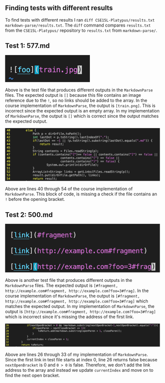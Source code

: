 ## Finding tests with different results

To find tests with different results I ran `diff CSE15L-Platypus/results.txt markdown-parse/results.txt`. The `diff` command compares `results.txt` from the `CSE15L-Platypus/` repository to `results.txt` from `markdown-parse/`.

## Test 1: 577.md

![Image](screenshots/lab-report-5/file-577.png)

Above is the test file that produces different outputs in the `MarkdownParse` files. The expected output is `[]` because this file contains an image reference due to the `!`, so no links should be added to the array. In the course implementation of `MarkdownParse`, the output is `[train.png]`. This is incorrect since the expected output is an empty array. In my implementation of `MarkdownParse`, the output is `[]` which is correct since the output matches the expected output.

![Image](screenshots/lab-report-5/code-577.png)

Above are lines 40 through 54 of the course implementation of `MarkdownParse`. This block of code, is missing a check if the file contains an `!` before the opening bracket.

## Test 2: 500.md

![Image](screenshots/lab-report-5/file-500.png)

Above is another test file that produces different outputs in the `MarkdownParse` files. The expected output is `[#fragment, http://example.com#fragment, http://example.com?foo=3#frag]`. In the course implementation of `MarkdownParse`, the output is `[#fragment, http://example.com#fragment, http://example.com?foo=3#frag]` which matches the expected output. In my implementation of `MarkdownParse`, the output is `[http://example.com#fragment, http://example.com?foo=3#frag]` which is incorrect since it's missing the address of the first link.

![Image](screenshots/lab-report-5/code-500.png)

Above are lines 26 through 33 of my implementation of `MarkdownParse`. Since the first link in test file starts at index 0, line 26 returns false because `nextOpenBracket` is 0 and `0 > 0` is false. Therefore, we don't add the link address to the array and instead we update `currentIndex` and move on to find the next open bracket. 